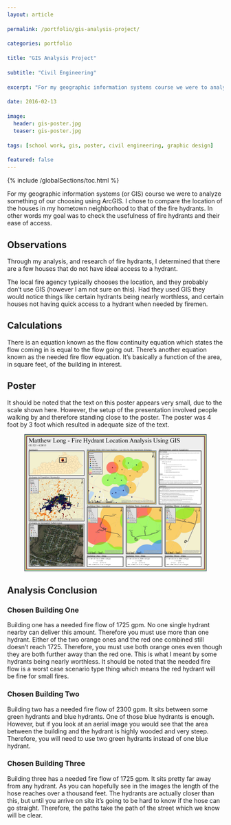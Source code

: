 ```yaml
---
layout: article

permalink: /portfolio/gis-analysis-project/

categories: portfolio

title: "GIS Analysis Project"

subtitle: "Civil Engineering"

excerpt: "For my geographic information systems course we were to analyze something of our choosing using ArcGIS."

date: 2016-02-13

image: 
  header: gis-poster.jpg
  teaser: gis-poster.jpg
  
tags: [school work, gis, poster, civil engineering, graphic design]

featured: false
---
```

{% include /globalSections/toc.html %}

For my geographic information systems (or GIS) course we were to analyze something of our choosing using ArcGIS. I chose to compare the location of the houses in my hometown neighborhood to that of the fire hydrants. In other words my goal was to check the usefulness of fire hydrants and their ease of access.

## Observations
Through my analysis, and research of fire hydrants, I determined that there are a few houses that do not have ideal access to a hydrant.

The local fire agency typically chooses the location, and they probably don’t use GIS (however I am not sure on this). Had they used GIS they would notice things like certain hydrants being nearly worthless, and certain houses not having quick access to a hydrant when needed by firemen.

## Calculations
There is an equation known as the flow continuity equation which states the flow coming in is equal to the flow going out. There’s another equation known as the needed fire flow equation. It’s basically a function of the area, in square feet, of the building in interest.

## Poster
It should be noted that the text on this poster appears very small, due to the scale shown here. However, the setup of the presentation involved people walking by and therefore standing close to the poster. The poster was 4 foot by 3 foot which resulted in adequate size of the text.

<figure class="full">
	<a href="/assets/images/post-gis-analysis/Poster.jpg" title="GIS Poster Project"><img src="/assets/images/post-gis-analysis/Poster.jpg" alt="GIS Poster Project" /></a>
</figure>

## Analysis Conclusion

### Chosen Building One
Building one has a needed fire flow of 1725 gpm.  No one single hydrant nearby can deliver this amount.  Therefore you must use more than one hydrant.  Either of the two orange ones and the red one combined still doesn’t reach 1725.  Therefore, you must use both orange ones even though they are both further away than the red one.  This is what I meant by some hydrants being nearly worthless.  It should be noted that the needed fire flow is a worst case scenario type thing which means the red hydrant will be fine for small fires.

### Chosen Building Two
Building two has a needed fire flow of 2300 gpm.  It sits between some green hydrants and blue hydrants. One of those blue hydrants is enough.  However, but if you look at an aerial image you would see that the area between the building and the hydrant is highly wooded and very steep.  Therefore, you will need to use two green hydrants instead of one blue hydrant.

### Chosen Building Three
Building three has a needed fire flow of 1725 gpm.  It sits pretty far away from any hydrant.  As you can hopefully see in the images the length of the hose reaches over a thousand feet.  The hydrants are actually closer than this, but until you arrive on site it’s going to be hard to know if the hose can go straight.  Therefore, the paths take the path of the street which we know will be clear.

